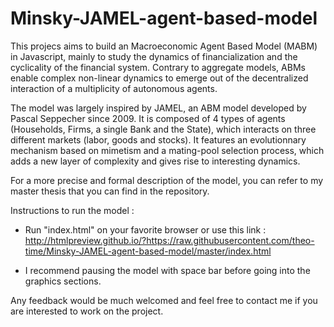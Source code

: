 # Minsky-JAMEL-agent-based-model

This projecs aims to build an Macroeconomic Agent Based Model (MABM) in Javascript, mainly to study the dynamics of financialization and the cyclicality of the financial system. 
Contrary to aggregate models, ABMs  enable complex non-linear dynamics to emerge out of the decentralized interaction of a multiplicity of autonomous agents.

The model was largely inspired by JAMEL, an ABM model developed by Pascal Seppecher since 2009. It is composed of 4 types of agents (Households, Firms, a single Bank and the State), which interacts on three different markets (labor, goods and stocks). It features an evolutionnary mechanism based on mimetism and a mating-pool selection process, which adds a new layer of complexity and gives rise to interesting dynamics. 

For a more precise and formal description of the model, you can refer to my master thesis that you can find in the repository. 


Instructions to run the model : 

- Run "index.html" on your favorite browser 
  or use this link : http://htmlpreview.github.io/?https://raw.githubusercontent.com/theo-time/Minsky-JAMEL-agent-based-model/master/index.html
  
- I recommend pausing the model with space bar before going into the graphics sections. 

Any feedback would be much welcomed and feel free to contact me if you are interested to work on the project. 
